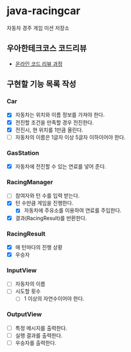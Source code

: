 # java-racingcar
자동차 경주 게임 미션 저장소

## 우아한테크코스 코드리뷰
* [온라인 코드 리뷰 과정](https://github.com/woowacourse/woowacourse-docs/blob/master/maincourse/README.md)

## 구현할 기능 목록 작성
### Car
- [x] 자동차는 위치와 이름 정보를 가져야 한다.
- [x] 전진할 조건을 만족할 경우 전진한다.
- [x] 전진시, 현 위치를 1만큼 올린다.
- [ ] 자동차의 이름은 1글자 이상 5글자 이하이어야 한다.

### GasStation
- [x] 자동차에 전진할 수 있는 연료를 넣어 준다.

### RacingManager
- [ ] 참여자와 턴 수를 입력 받는다.
- [x] 턴 수만큼 게임을 진행한다.
    - [x] 자동차에 주유소를 이용하여 연료를 주입한다.
- [x] 결과(RacingResult)를 반환한다.

### RacingResult
- [x] 매 턴마다의 진행 상황
- [x] 우승자

### InputView
- [ ] 자동차의 이름
- [ ] 시도할 횟수
  - [ ] 1 이상의 자연수이어야 한다.

### OutputView
- [ ] 특정 메시지를 출력한다.
- [ ] 실행 결과를 출력한다.
- [ ] 우승자를 출력한다.